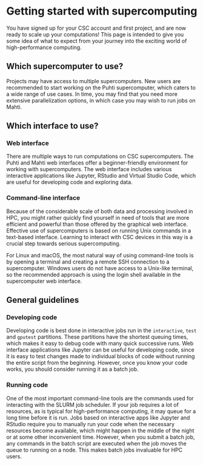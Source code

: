 # Getting started with supercomputing

You have signed up for your CSC account and first project, and are now ready to
scale up your computations! This page is intended to give you some idea of what
to expect from your journey into the exciting world of high-performance
computing.

## Which supercomputer to use?

Projects may have access to multiple supercomputers. New users are recommended
to start working on the Puhti supercomputer, which caters to a wide range of
use cases. In time, you may find that you need more extensive parallelization
options, in which case you may wish to run jobs on Mahti.

## Which interface to use?

### Web interface

There are multiple ways to run computations on CSC supercomputers. The Puhti
and Mahti web interfaces offer a beginner-friendly environment for working with
supercomputers. The web interface includes various interactive applications like
Jupyter, RStudio and Virtual Studio Code, which are useful for developing code
and exploring data.

### Command-line interface

Because of the considerable scale of both data and processing involved in
HPC, you might rather quickly find yourself in need of tools that are more
efficient and powerful than those offered by the graphical web interface. 
Effective use of supercomputers is based on running Unix commands in a
text-based interface. Learning to interact with CSC devices in this way
is a crucial step towards serious supercomputing.

For Linux and macOS, the most natural way of using command-line tools
is by opening a terminal and creating a remote SSH connection to a
supercomputer. Windows users do not have access to a Unix-like terminal, so the
recommended approach is using the login shell available in the supercomputer web
interface.

## General guidelines

### Developing code

Developing code is best done in interactive jobs run in the `interactive`,
`test` and `gputest` partitions. These partitions have the shortest queuing
times, which makes it easy to debug code with many quick successive runs.
Web interface applications like Jupyter can be useful for developing code, since
it is easy to test changes made to individual blocks of code without running the
entire script from the beginning. However, once you know your code works, you
should consider running it as a batch job.

### Running code

One of the most important command-line tools are the commands used for
interacting with the SLURM job scheduler. If your job requires a lot of
resources, as is typical for high-performance computing, it may queue for a long
time before it is run. Jobs based on interactive apps like Jupyter and RStudio
require you to manually run your code when the necessary resources become
available, which might happen in the middle of the night or at some other
inconvenient time. However, when you submit a batch job, any commands in the
batch script are executed when the job moves the queue to running on a node.
This makes batch jobs invaluable for HPC users.

